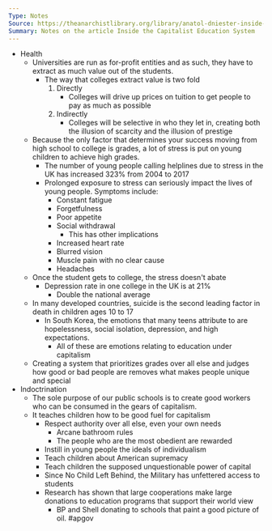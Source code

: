 ```yaml
---
Type: Notes
Source: https://theanarchistlibrary.org/library/anatol-dniester-inside-the-capitalist-education-system-1
Summary: Notes on the article Inside the Capitalist Education System
---
```

- Health
	- Universities are run as for-profit entities and as such, they have to extract as much value out of the students.
		- The way that colleges extract value is two fold
			1. Directly
				- Colleges will drive up prices on tuition to get people to pay as much as possible
			2. Indirectly
				- Colleges will be selective in who they let in, creating both the illusion of scarcity and the illusion of prestige
	- Because the only factor that determines your success moving from high school to college is grades, a lot of stress is put on young children to achieve high grades. 
		- The number of young people calling helplines due to stress in the UK has increased 323% from 2004 to 2017
		- Prolonged exposure to stress can seriously impact the lives of young people. Symptoms include:
			- Constant fatigue
			- Forgetfulness
			- Poor appetite
			- Social withdrawal
				- This has other implications
			- Increased heart rate
			- Blurred vision
			- Muscle pain with no clear cause
			- Headaches
	- Once the student gets to college, the stress doesn't abate
		- Depression rate in one college in the UK is at 21%
			- Double the national average
	- In many developed countries, suicide is the second leading factor in death in children ages 10 to 17
		- In South Korea, the emotions that many teens attribute to are hopelessness, social isolation, depression, and high expectations.
			- All of these are emotions relating to education under capitalism
	- Creating a system that prioritizes grades over all else and judges how good or bad people are removes what makes people unique and special
- Indoctrination
	- The sole purpose of our public schools is to create good workers who can be consumed in the gears of capitalism.
	- It teaches children how to be good fuel for capitalism
		- Respect authority over all else, even your own needs
			- Arcane bathroom rules
			- The people who are the most obedient are rewarded
		- Instill in young people the ideals of individualism
		- Teach children about American supremacy
		- Teach children the supposed unquestionable power of capital
		- Since No Child Left Behind, the Military has unfettered access to students
		- Research has shown that large cooperations make large donations to education programs that support their world view
			- BP and Shell donating to schools that paint a good picture of oil.
#apgov 